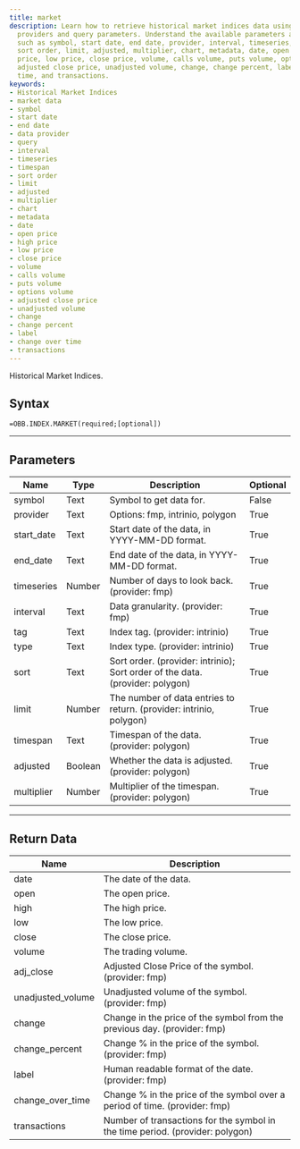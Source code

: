 ```yaml
---
title: market
description: Learn how to retrieve historical market indices data using various data
  providers and query parameters. Understand the available parameters and return values,
  such as symbol, start date, end date, provider, interval, timeseries, timespan,
  sort order, limit, adjusted, multiplier, chart, metadata, date, open price, high
  price, low price, close price, volume, calls volume, puts volume, options volume,
  adjusted close price, unadjusted volume, change, change percent, label, change over
  time, and transactions.
keywords: 
- Historical Market Indices
- market data
- symbol
- start date
- end date
- data provider
- query
- interval
- timeseries
- timespan
- sort order
- limit
- adjusted
- multiplier
- chart
- metadata
- date
- open price
- high price
- low price
- close price
- volume
- calls volume
- puts volume
- options volume
- adjusted close price
- unadjusted volume
- change
- change percent
- label
- change over time
- transactions
---
```


<!-- markdownlint-disable MD041 -->

Historical Market Indices.

## Syntax

```excel wordwrap
=OBB.INDEX.MARKET(required;[optional])
```

---

## Parameters

| Name | Type | Description | Optional |
| ---- | ---- | ----------- | -------- |
| symbol | Text | Symbol to get data for. | False |
| provider | Text | Options: fmp, intrinio, polygon | True |
| start_date | Text | Start date of the data, in YYYY-MM-DD format. | True |
| end_date | Text | End date of the data, in YYYY-MM-DD format. | True |
| timeseries | Number | Number of days to look back. (provider: fmp) | True |
| interval | Text | Data granularity. (provider: fmp) | True |
| tag | Text | Index tag. (provider: intrinio) | True |
| type | Text | Index type. (provider: intrinio) | True |
| sort | Text | Sort order. (provider: intrinio); Sort order of the data. (provider: polygon) | True |
| limit | Number | The number of data entries to return. (provider: intrinio, polygon) | True |
| timespan | Text | Timespan of the data. (provider: polygon) | True |
| adjusted | Boolean | Whether the data is adjusted. (provider: polygon) | True |
| multiplier | Number | Multiplier of the timespan. (provider: polygon) | True |

---

## Return Data

| Name | Description |
| ---- | ----------- |
| date | The date of the data.  |
| open | The open price.  |
| high | The high price.  |
| low | The low price.  |
| close | The close price.  |
| volume | The trading volume.  |
| adj_close | Adjusted Close Price of the symbol. (provider: fmp) |
| unadjusted_volume | Unadjusted volume of the symbol. (provider: fmp) |
| change | Change in the price of the symbol from the previous day. (provider: fmp) |
| change_percent | Change % in the price of the symbol. (provider: fmp) |
| label | Human readable format of the date. (provider: fmp) |
| change_over_time | Change % in the price of the symbol over a period of time. (provider: fmp) |
| transactions | Number of transactions for the symbol in the time period. (provider: polygon) |
